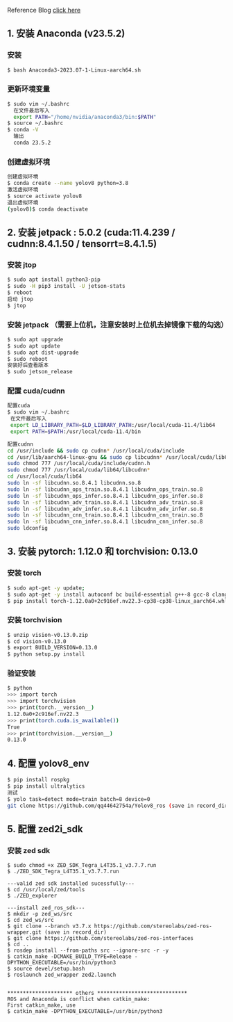 Reference Blog [click here](https://blog.csdn.net/weixin_43702653/article/details/129249585)


## 1. 安装 Anaconda (v23.5.2)
### 安装
```bash
$ bash Anaconda3-2023.07-1-Linux-aarch64.sh
```
### 更新环境变量
```bash
$ sudo vim ~/.bashrc
  在文件最后写入
  export PATH="/home/nvidia/anaconda3/bin:$PATH"
$ source ~/.bashrc
$ conda -V 
  输出
  conda 23.5.2
```
### 创建虚拟环境
```bash
创建虚拟环境
$ conda create --name yolov8 python=3.8
激活虚拟环境
$ source activate yolov8
退出虚拟环境
(yolov8)$ conda deactivate
```
## 2. 安装 jetpack : 5.0.2 (cuda:11.4.239 / cudnn:8.4.1.50 / tensorrt=8.4.1.5)

### 安装 jtop
```bash
$ sudo apt install python3-pip
$ sudo -H pip3 install -U jetson-stats
$ reboot
启动 jtop
$ jtop 
```
### 安装 jetpack （需要上位机，注意安装时上位机去掉镜像下载的勾选）
```bash
$ sudo apt upgrade
$ sudo apt update
$ sudo apt dist-upgrade
$ sudo reboot
安装好后查看版本
$ sudo jetson_release
```
### 配置 cuda/cudnn

```bash
配置cuda
$ sudo vim ~/.bashrc
 在文件最后写入
 export LD_LIBRARY_PATH=$LD_LIBRARY_PATH:/usr/local/cuda-11.4/lib64
 export PATH=$PATH:/usr/local/cuda-11.4/bin
```
```bash
配置cudnn
cd /usr/include && sudo cp cudnn* /usr/local/cuda/include
cd /usr/lib/aarch64-linux-gnu && sudo cp libcudnn* /usr/local/cuda/lib64
sudo chmod 777 /usr/local/cuda/include/cudnn.h 
sudo chmod 777 /usr/local/cuda/lib64/libcudnn*
cd /usr/local/cuda/lib64
sudo ln -sf libcudnn.so.8.4.1 libcudnn.so.8
sudo ln -sf libcudnn_ops_train.so.8.4.1 libcudnn_ops_train.so.8
sudo ln -sf libcudnn_ops_infer.so.8.4.1 libcudnn_ops_infer.so.8
sudo ln -sf libcudnn_adv_train.so.8.4.1 libcudnn_adv_train.so.8
sudo ln -sf libcudnn_adv_infer.so.8.4.1 libcudnn_adv_infer.so.8
sudo ln -sf libcudnn_cnn_train.so.8.4.1 libcudnn_cnn_train.so.8
sudo ln -sf libcudnn_cnn_infer.so.8.4.1 libcudnn_cnn_infer.so.8
sudo ldconfig
```

## 3. 安装 pytorch: 1.12.0 和 torchvision: 0.13.0
### 安装 torch
```bash
$ sudo apt-get -y update; 
$ sudo apt-get -y install autoconf bc build-essential g++-8 gcc-8 clang-8 lld-8 gettext-base gfortran-8 iputils-ping libbz2-dev libc++-dev libcgal-dev libffi-dev libfreetype6-dev libhdf5-dev libjpeg-dev liblzma-dev libncurses5-dev libncursesw5-dev libpng-dev libreadline-dev libssl-dev libsqlite3-dev libxml2-dev libxslt-dev locales moreutils openssl python-openssl rsync scons python3-pip libopenblas-dev
$ pip install torch-1.12.0a0+2c916ef.nv22.3-cp38-cp38-linux_aarch64.whl 
```
### 安装 torchvision
```bash
$ unzip vision-v0.13.0.zip
$ cd vision-v0.13.0
$ export BUILD_VERSION=0.13.0
$ python setup.py install
```
### 验证安装
```bash
$ python 
>>> import torch
>>> import torchvision
>>> print(torch.__version__)
1.12.0a0+2c916ef.nv22.3
>>> print(torch.cuda.is_available())
True
>>> print(torchvision.__version__)
0.13.0
```

## 4. 配置 yolov8_env
```bash
$ pip install rospkg
$ pip install ultralytics
测试
$ yolo task=detect mode=train batch=8 device=0
git clone https://github.com/qq44642754a/Yolov8_ros (save in record_dir)
```

## 5. 配置 zed2i_sdk
### 安装 zed sdk
``````
$ sudo chmod +x ZED_SDK_Tegra_L4T35.1_v3.7.7.run
$ ./ZED_SDK_Tegra_L4T35.1_v3.7.7.run

---valid zed sdk installed sucessfully---
$ cd /usr/local/zed/tools
$ ./ZED_explorer

---install zed_ros_sdk---
$ mkdir -p zed_ws/src
$ cd zed_ws/src
$ git clone --branch v3.7.x https://github.com/stereolabs/zed-ros-wrapper.git (save in record_dir)
$ git clone https://github.com/stereolabs/zed-ros-interfaces
$ cd ..
$ rosdep install --from-paths src --ignore-src -r -y
$ catkin_make -DCMAKE_BUILD_TYPE=Release -DPYTHON_EXECUTABLE=/usr/bin/python3  
$ source devel/setup.bash
$ roslaunch zed_wrapper zed2.launch


********************* others *****************************
ROS and Anaconda is conflict when catkin_make: 
First catkin_make, use
$ catkin_make -DPYTHON_EXECUTABLE=/usr/bin/python3  
